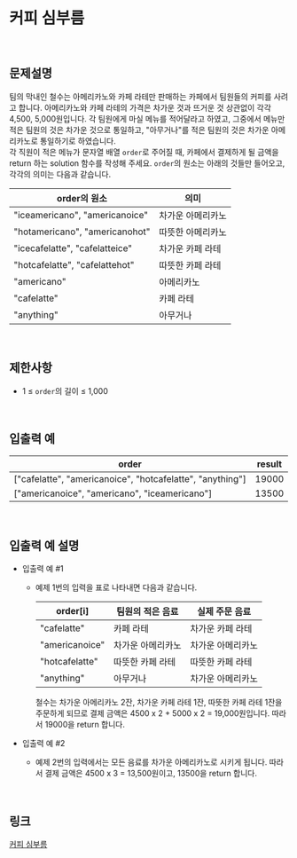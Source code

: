 # 커피 심부름

<br>

## 문제설명
팀의 막내인 철수는 아메리카노와 카페 라테만 판매하는 카페에서 팀원들의 커피를 사려고 합니다. 아메리카노와 카페 라테의 가격은 차가운 것과 뜨거운 것 상관없이 각각 4,500, 5,000원입니다. 각 팀원에게 마실 메뉴를 적어달라고 하였고, 그중에서 메뉴만 적은 팀원의 것은 차가운 것으로 통일하고, "아무거나"를 적은 팀원의 것은 차가운 아메리카노로 통일하기로 하였습니다.<br>
각 직원이 적은 메뉴가 문자열 배열 `order`로 주어질 때, 카페에서 결제하게 될 금액을 return 하는 solution 함수를 작성해 주세요. `order`의 원소는 아래의 것들만 들어오고, 각각의 의미는 다음과 같습니다.

| order의 원소 | 의미 |
|---|---|
| "iceamericano", "americanoice" | 차가운 아메리카노 |
| "hotamericano", "americanohot" | 따뜻한 아메리카노 |
| "icecafelatte", "cafelatteice" | 차가운 카페 라테 |
| "hotcafelatte", "cafelattehot" | 따뜻한 카페 라테 |
| "americano" | 아메리카노 |
| "cafelatte" | 카페 라테 |
| "anything" | 아무거나 |

<br>

## 제한사항
- 1 ≤ `order`의 길이 ≤ 1,000

<br>

## 입출력 예
| order | result |
|---|---|
| ["cafelatte", "americanoice", "hotcafelatte", "anything"] | 19000 |
| ["americanoice", "americano", "iceamericano"] | 13500 |

<br>

## 입출력 예 설명
- 입출력 예 #1
    - 예제 1번의 입력을 표로 나타내면 다음과 같습니다.

        | order[i] | 팀원의 적은 음료 | 실제 주문 음료 |
        |---|---|---|
        | "cafelatte" | 카페 라테 | 차가운 카페 라테 |
        | "americanoice" | 차가운 아메리카노 | 차가운 아메리카노 |
        | "hotcafelatte" | 따뜻한 카페 라테 | 따뜻한 카페 라테 |
        | "anything" | 아무거나 | 차가운 아메리카노 |

        철수는 차가운 아메리카노 2잔, 차가운 카페 라테 1잔, 따뜻한 카페 라테 1잔을 주문하게 되므로 결제 금액은 4500 x 2 + 5000 x 2 = 19,000원입니다. 따라서 19000을 return 합니다.

- 입출력 예 #2
    - 예제 2번의 입력에서는 모든 음료를 차가운 아메리카노로 시키게 됩니다. 따라서 결제 금액은 4500 x 3 = 13,500원이고, 13500을 return 합니다.

<br>

## 링크
[커피 심부름](https://school.programmers.co.kr/learn/courses/30/lessons/181837)
